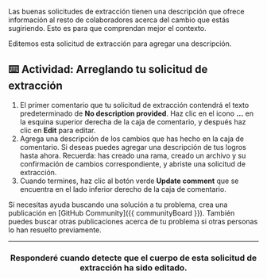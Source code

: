 Las buenas solicitudes de extracción tienen una descripción que ofrece información al resto de colaboradores acerca del cambio que estás sugiriendo. Esto es para que comprendan mejor el contexto.

Editemos esta solicitud de extracción para agregar una descripción.

## :keyboard: Actividad: Arreglando tu solicitud de extracción

1. El primer comentario que tu solicitud de extracción contendrá el texto predeterminado de **No description provided**. Haz clic en el icono **...** en la esquina superior derecha de la caja de comentario, y después haz clic en **Edit** para editar.
1. Agrega una descripción de los cambios que has hecho en la caja de comentario. Si deseas puedes agregar una descripción de tus logros hasta ahora. Recuerda: has creado una rama, creado un archivo y su confirmación de cambios correspondiente, y abriste una solicitud de extracción.
1. Cuando termines, haz clic al botón verde **Update comment** que se encuentra en el lado inferior derecho de la caja de comentario.

Si necesitas ayuda buscando una solución a tu problema, crea una publicación en [GitHub Community]({{ communityBoard }}). También puedes buscar otras publicaciones acerca de tu problema si otras personas lo han resuelto previamente.

<hr>
<h3 align="center">Responderé cuando detecte que el cuerpo de esta solicitud de extracción ha sido editado.</h3>
